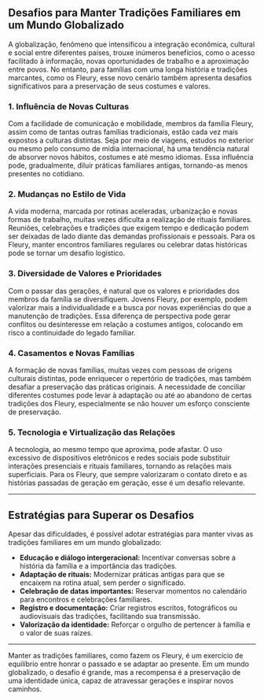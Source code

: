 ## Desafios para Manter Tradições Familiares em um Mundo Globalizado

A globalização, fenômeno que intensificou a integração econômica, cultural e social entre diferentes países, trouxe inúmeros benefícios, como o acesso facilitado à informação, novas oportunidades de trabalho e a aproximação entre povos. No entanto, para famílias com uma longa história e tradições marcantes, como os Fleury, esse novo cenário também apresenta desafios significativos para a preservação de seus costumes e valores.

### 1. **Influência de Novas Culturas**

Com a facilidade de comunicação e mobilidade, membros da família Fleury, assim como de tantas outras famílias tradicionais, estão cada vez mais expostos a culturas distintas. Seja por meio de viagens, estudos no exterior ou mesmo pelo consumo de mídia internacional, há uma tendência natural de absorver novos hábitos, costumes e até mesmo idiomas. Essa influência pode, gradualmente, diluir práticas familiares antigas, tornando-as menos presentes no cotidiano.

### 2. **Mudanças no Estilo de Vida**

A vida moderna, marcada por rotinas aceleradas, urbanização e novas formas de trabalho, muitas vezes dificulta a realização de rituais familiares. Reuniões, celebrações e tradições que exigem tempo e dedicação podem ser deixadas de lado diante das demandas profissionais e pessoais. Para os Fleury, manter encontros familiares regulares ou celebrar datas históricas pode se tornar um desafio logístico.

### 3. **Diversidade de Valores e Prioridades**

Com o passar das gerações, é natural que os valores e prioridades dos membros da família se diversifiquem. Jovens Fleury, por exemplo, podem valorizar mais a individualidade e a busca por novas experiências do que a manutenção de tradições. Essa diferença de perspectiva pode gerar conflitos ou desinteresse em relação a costumes antigos, colocando em risco a continuidade do legado familiar.

### 4. **Casamentos e Novas Famílias**

A formação de novas famílias, muitas vezes com pessoas de origens culturais distintas, pode enriquecer o repertório de tradições, mas também desafiar a preservação das práticas originais. A necessidade de conciliar diferentes costumes pode levar à adaptação ou até ao abandono de certas tradições dos Fleury, especialmente se não houver um esforço consciente de preservação.

### 5. **Tecnologia e Virtualização das Relações**

A tecnologia, ao mesmo tempo que aproxima, pode afastar. O uso excessivo de dispositivos eletrônicos e redes sociais pode substituir interações presenciais e rituais familiares, tornando as relações mais superficiais. Para os Fleury, que sempre valorizaram o contato direto e as histórias passadas de geração em geração, esse é um desafio relevante.

---

## Estratégias para Superar os Desafios

Apesar das dificuldades, é possível adotar estratégias para manter vivas as tradições familiares em um mundo globalizado:

- **Educação e diálogo intergeracional:** Incentivar conversas sobre a história da família e a importância das tradições.
- **Adaptação de rituais:** Modernizar práticas antigas para que se encaixem na rotina atual, sem perder o significado.
- **Celebração de datas importantes:** Reservar momentos no calendário para encontros e celebrações familiares.
- **Registro e documentação:** Criar registros escritos, fotográficos ou audiovisuais das tradições, facilitando sua transmissão.
- **Valorização da identidade:** Reforçar o orgulho de pertencer à família e o valor de suas raízes.

---

Manter as tradições familiares, como fazem os Fleury, é um exercício de equilíbrio entre honrar o passado e se adaptar ao presente. Em um mundo globalizado, o desafio é grande, mas a recompensa é a preservação de uma identidade única, capaz de atravessar gerações e inspirar novos caminhos.